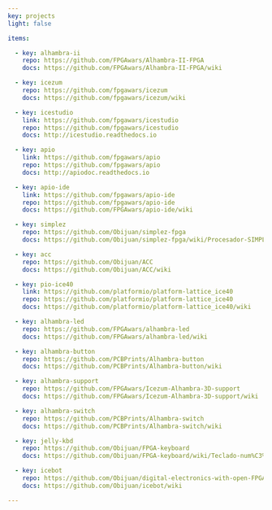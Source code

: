```yaml
---
key: projects
light: false

items:

  - key: alhambra-ii
    repo: https://github.com/FPGAwars/Alhambra-II-FPGA
    docs: https://github.com/FPGAwars/Alhambra-II-FPGA/wiki

  - key: icezum
    repo: https://github.com/fpgawars/icezum
    docs: https://github.com/fpgawars/icezum/wiki

  - key: icestudio
    link: https://github.com/fpgawars/icestudio
    repo: https://github.com/fpgawars/icestudio
    docs: http://icestudio.readthedocs.io

  - key: apio
    link: https://github.com/fpgawars/apio
    repo: https://github.com/fpgawars/apio
    docs: http://apiodoc.readthedocs.io

  - key: apio-ide
    link: https://github.com/fpgawars/apio-ide
    repo: https://github.com/fpgawars/apio-ide
    docs: https://github.com/FPGAwars/apio-ide/wiki

  - key: simplez
    repo: https://github.com/Obijuan/simplez-fpga
    docs: https://github.com/Obijuan/simplez-fpga/wiki/Procesador-SIMPLEZ-F

  - key: acc
    repo: https://github.com/Obijuan/ACC
    docs: https://github.com/Obijuan/ACC/wiki

  - key: pio-ice40
    link: https://github.com/platformio/platform-lattice_ice40
    repo: https://github.com/platformio/platform-lattice_ice40
    docs: https://github.com/platformio/platform-lattice_ice40/wiki

  - key: alhambra-led
    repo: https://github.com/FPGAwars/alhambra-led
    docs: https://github.com/FPGAwars/alhambra-led/wiki

  - key: alhambra-button
    repo: https://github.com/PCBPrints/Alhambra-button
    docs: https://github.com/PCBPrints/Alhambra-button/wiki

  - key: alhambra-support
    repo: https://github.com/FPGAwars/Icezum-Alhambra-3D-support
    docs: https://github.com/FPGAwars/Icezum-Alhambra-3D-support/wiki

  - key: alhambra-switch
    repo: https://github.com/PCBPrints/Alhambra-switch
    docs: https://github.com/PCBPrints/Alhambra-switch/wiki

  - key: jelly-kbd
    repo: https://github.com/Obijuan/FPGA-keyboard
    docs: https://github.com/Obijuan/FPGA-keyboard/wiki/Teclado-num%C3%A9rico-USB-Jelly-Comb

  - key: icebot
    repo: https://github.com/Obijuan/digital-electronics-with-open-FPGAs-tutorial
    docs: https://github.com/Obijuan/icebot/wiki

---
```

